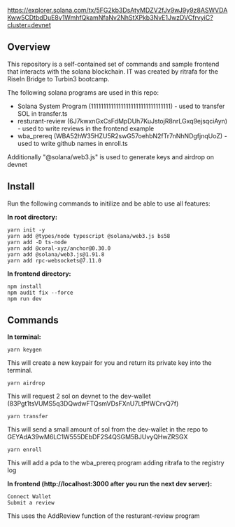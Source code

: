 https://explorer.solana.com/tx/5FG2kb3DsAtyMDZV2fJv9wJ9y9z8ASWVDAKww5CDtbdDuE8v1WmhfQkamNfaNv2NhStXPkb3NvE1JwzDVCfrvyiC?cluster=devnet

## Overview

This repository is a self-contained set of commands and sample frontend that interacts with the solana blockchain. IT was created by ritrafa for the RiseIn Bridge to Turbin3 bootcamp.

The following solana programs are used in this repo:
* Solana System Program (11111111111111111111111111111111) - used to transfer SOL in transfer.ts
* resturant-review (6J7kwxnGxCsFdMpDUh7KuJstojR8nrLGxq9ejsqciAyn) - used to write reviews in the frontend example
* wba_prereq (WBA52hW35HZU5R2swG57oehbN2fTr7nNhNDgfjnqUoZ) - used to write github names in enroll.ts

Additionally "@solana/web3.js" is used to generate keys and airdrop on devnet

## Install

Run the following commands to initilize and be able to use all features:

**In root directory:**

    yarn init -y 
    yarn add @types/node typescript @solana/web3.js bs58
    yarn add -D ts-node
    yarn add @coral-xyz/anchor@0.30.0
    yarn add @solana/web3.js@1.91.8  
    yarn add rpc-websockets@7.11.0   

**In frontend directory:**

    npm install
    npm audit fix --force
    npm run dev

## Commands

**In terminal:**

    yarn keygen
This will create a new keypair for you and return its private key into the terminal.

    yarn airdrop
This will request 2 sol on devnet to the dev-wallet (83Pgt1tsVUMS5q3DQwdwFTQsmVDsFXnU7LtPfWCrvQ7f)

    yarn transfer
This will send a small amount of sol from the dev-wallet in the repo to GEYAdA39wM6LC1W555DEbDF2S4QSGM5BJUvyQHwZRSGX

    yarn enroll
This will add a pda to the wba_prereq program adding ritrafa to the registry log

**In frontend (http://localhost:3000 after you run the next dev server):**

    Connect Wallet
    Submit a review
This uses the AddReview function of the resturant-review program 